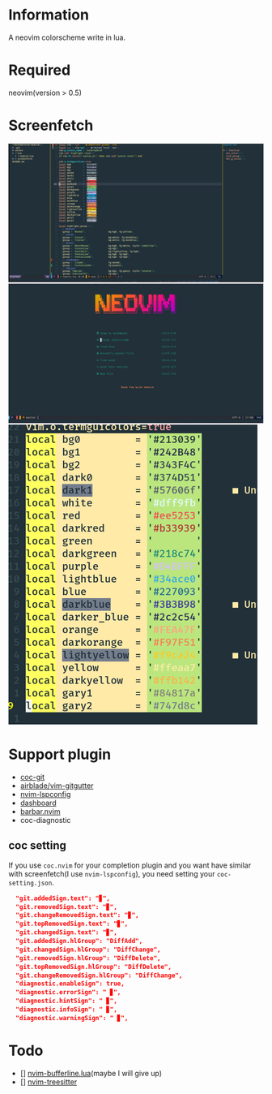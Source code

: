 # Information
A neovim colorscheme write in lua.
# Required
neovim(version > 0.5)
# Screenfetch
![screenfetch](screenfetch/screenfetch1.png)
![screenfetch](screenfetch/screenfetch2.png)
![screenfetch](screenfetch/screenfetch3.png)
# Support plugin
- [coc-git](https://github.com/neoclide/coc-git)
- [airblade/vim-gitgutter](https://github.comairblade/vim-gitgutter)
- [nvim-lspconfig](https://github.com/neovim/nvim-lspconfig)
- [dashboard](https://github.com/glepnir/dashboard-nvim)
- [barbar.nvim](https://github.com/romgrk/barbar.nvim)
- coc-diagnostic
## coc setting
If you use `coc.nvim` for your completion plugin and you want have similar with screenfetch(I use `nvim-lspconfig`), you need setting your `coc-setting.json`.

```json
  "git.addedSign.text": "▊",
  "git.removedSign.text": "▊",
  "git.changeRemovedSign.text": "▊",
  "git.topRemovedSign.text": "▊",
  "git.changedSign.text": "▊",
  "git.addedSign.hlGroup": "DiffAdd",
  "git.changedSign.hlGroup": "DiffChange",
  "git.removedSign.hlGroup": "DiffDelete",
  "git.topRemovedSign.hlGroup": "DiffDelete",
  "git.changeRemovedSign.hlGroup": "DiffChange",
  "diagnostic.enableSign": true,
  "diagnostic.errorSign": " ▊",
  "diagnostic.hintSign": " ▊",
  "diagnostic.infoSign": " ▊",
  "diagnostic.warningSign": " ▊",

```

# Todo
- [] [nvim-bufferline.lua](https://github.com/akinsho/nvim-bufferline.lua)(maybe I will give up)
- [] [nvim-treesitter](https://github.com/akinsho/nvim-treesitter/nvim-treesitter)